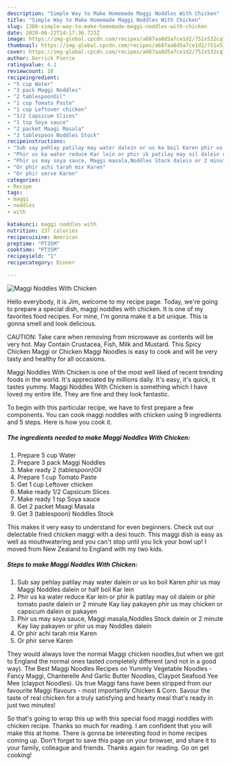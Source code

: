 ```yaml
---
description: "Simple Way to Make Homemade Maggi Noddles With Chicken"
title: "Simple Way to Make Homemade Maggi Noddles With Chicken"
slug: 1386-simple-way-to-make-homemade-maggi-noddles-with-chicken
date: 2020-06-22T14:17:36.723Z
image: https://img-global.cpcdn.com/recipes/a687aa8d5a7ce1d2/751x532cq70/maggi-noddles-with-chicken-recipe-main-photo.jpg
thumbnail: https://img-global.cpcdn.com/recipes/a687aa8d5a7ce1d2/751x532cq70/maggi-noddles-with-chicken-recipe-main-photo.jpg
cover: https://img-global.cpcdn.com/recipes/a687aa8d5a7ce1d2/751x532cq70/maggi-noddles-with-chicken-recipe-main-photo.jpg
author: Derrick Pierce
ratingvalue: 4.1
reviewcount: 10
recipeingredient:
- "5 cup Water"
- "3 pack Maggi Noddles"
- "2 tablespoonOil"
- "1 cup Tomato Paste"
- "1 cup Leftover chicken"
- "1/2 Capsicum Slices"
- "1 tsp Soya sauce"
- "2 packet Maagi Masala"
- "3 tablespoon Noddles Stock"
recipeinstructions:
- "Sub say pehlay patilay may water dalein or us ko boil Karen phir us may Maggi Noddles dalein or half boil Kar lein"
- "Phir us ka water reduce Kar lein or phir ik patilay may oil dalein or phir tomato paste dalein or 2 minute Kay liay pakayen phir us may chicken or capsicum dalein or pakayen"
- "Phir us may soya sauce, Maggi masala,Noddles Stock dalein or 2 minute Kay liay pakayen or phir us may Noddles dalein"
- "Or phir achi tarah mix Karen"
- "Or phir serve Karen"
categories:
- Recipe
tags:
- maggi
- noddles
- with

katakunci: maggi noddles with 
nutrition: 237 calories
recipecuisine: American
preptime: "PT35M"
cooktime: "PT35M"
recipeyield: "1"
recipecategory: Dinner

---
```



![Maggi Noddles With Chicken](https://img-global.cpcdn.com/recipes/a687aa8d5a7ce1d2/751x532cq70/maggi-noddles-with-chicken-recipe-main-photo.jpg)

Hello everybody, it is Jim, welcome to my recipe page. Today, we're going to prepare a special dish, maggi noddles with chicken. It is one of my favorites food recipes. For mine, I'm gonna make it a bit unique. This is gonna smell and look delicious.

CAUTION: Take care when removing from microwave as contents will be very hot. May Contain Crustacea, Fish, Milk and Mustard. This Spicy Chicken Maggi or Chicken Maggi Noodles is easy to cook and will be very tasty and healthy for all occasions.

Maggi Noddles With Chicken is one of the most well liked of recent trending foods in the world. It's appreciated by millions daily. It's easy, it's quick, it tastes yummy. Maggi Noddles With Chicken is something which I have loved my entire life. They are fine and they look fantastic.


To begin with this particular recipe, we have to first prepare a few components. You can cook maggi noddles with chicken using 9 ingredients and 5 steps. Here is how you cook it.

<!--inarticleads1-->

##### The ingredients needed to make Maggi Noddles With Chicken:

1. Prepare 5 cup Water
1. Prepare 3 pack Maggi Noddles
1. Make ready 2 (tablespoon)Oil
1. Prepare 1 cup Tomato Paste
1. Get 1 cup Leftover chicken
1. Make ready 1/2 Capsicum Slices
1. Make ready 1 tsp Soya sauce
1. Get 2 packet Maagi Masala
1. Get 3 (tablespoon) Noddles Stock


This makes it very easy to understand for even beginners. Check out our delectable fried chicken maggi with a desi touch. This maggi dish is easy as well as mouthwatering and you can&#39;t stop until you lick your bowl up! I moved from New Zealand to England with my two kids. 

<!--inarticleads2-->

##### Steps to make Maggi Noddles With Chicken:

1. Sub say pehlay patilay may water dalein or us ko boil Karen phir us may Maggi Noddles dalein or half boil Kar lein
1. Phir us ka water reduce Kar lein or phir ik patilay may oil dalein or phir tomato paste dalein or 2 minute Kay liay pakayen phir us may chicken or capsicum dalein or pakayen
1. Phir us may soya sauce, Maggi masala,Noddles Stock dalein or 2 minute Kay liay pakayen or phir us may Noddles dalein
1. Or phir achi tarah mix Karen
1. Or phir serve Karen


They would always love the normal Maggi chicken noodles,but when we got to England the normal ones tasted completely different (and not in a good way). The Best Maggi Noodles Recipes on Yummly Vegetable Noodles - Fancy Maggi, Chanterelle And Garlic Butter Noodles, Claypot Seafood Yee Mee (claypot Noodles). Us true Maggi fans have been stripped from our favourite Maggi flavours - most importantly Chicken &amp; Corn. Savour the taste of real chicken for a truly satisfying and hearty meal that&#39;s ready in just two minutes! 

So that's going to wrap this up with this special food maggi noddles with chicken recipe. Thanks so much for reading. I am confident that you will make this at home. There is gonna be interesting food in home recipes coming up. Don't forget to save this page on your browser, and share it to your family, colleague and friends. Thanks again for reading. Go on get cooking!
